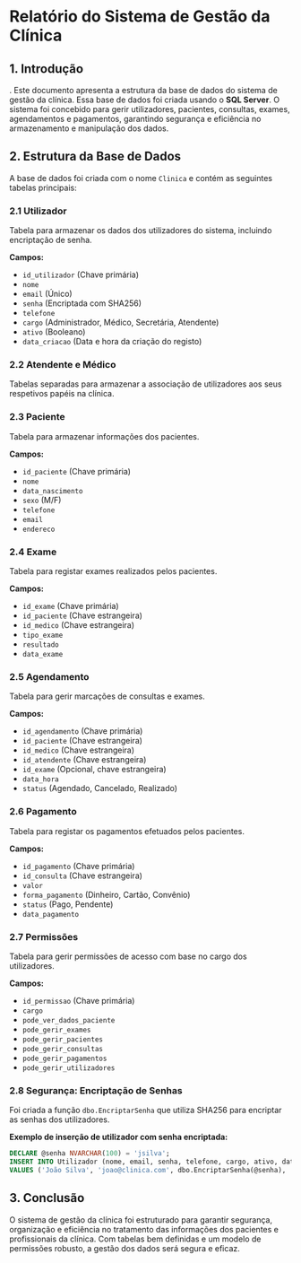 # Relatório do Sistema de Gestão da Clínica

## 1. Introdução
. Este documento apresenta a estrutura da base de dados do sistema de gestão da clínica. Essa base de dados foi criada usando o **SQL Server**. O sistema foi concebido para gerir utilizadores, pacientes, consultas, exames, agendamentos e pagamentos, garantindo segurança e eficiência no armazenamento e manipulação dos dados.

## 2. Estrutura da Base de Dados
A base de dados foi criada com o nome `Clinica` e contém as seguintes tabelas principais:

### 2.1 Utilizador
Tabela para armazenar os dados dos utilizadores do sistema, incluindo encriptação de senha.

**Campos:**
- `id_utilizador` (Chave primária)
- `nome`
- `email` (Único)
- `senha` (Encriptada com SHA256)
- `telefone`
- `cargo` (Administrador, Médico, Secretária, Atendente)
- `ativo` (Booleano)
- `data_criacao` (Data e hora da criação do registo)

### 2.2 Atendente e Médico
Tabelas separadas para armazenar a associação de utilizadores aos seus respetivos papéis na clínica.

### 2.3 Paciente
Tabela para armazenar informações dos pacientes.

**Campos:**
- `id_paciente` (Chave primária)
- `nome`
- `data_nascimento`
- `sexo` (M/F)
- `telefone`
- `email`
- `endereco`

### 2.4 Exame
Tabela para registar exames realizados pelos pacientes.

**Campos:**
- `id_exame` (Chave primária)
- `id_paciente` (Chave estrangeira)
- `id_medico` (Chave estrangeira)
- `tipo_exame`
- `resultado`
- `data_exame`

### 2.5 Agendamento
Tabela para gerir marcações de consultas e exames.

**Campos:**
- `id_agendamento` (Chave primária)
- `id_paciente` (Chave estrangeira)
- `id_medico` (Chave estrangeira)
- `id_atendente` (Chave estrangeira)
- `id_exame` (Opcional, chave estrangeira)
- `data_hora`
- `status` (Agendado, Cancelado, Realizado)

### 2.6 Pagamento
Tabela para registar os pagamentos efetuados pelos pacientes.

**Campos:**
- `id_pagamento` (Chave primária)
- `id_consulta` (Chave estrangeira)
- `valor`
- `forma_pagamento` (Dinheiro, Cartão, Convênio)
- `status` (Pago, Pendente)
- `data_pagamento`

### 2.7 Permissões
Tabela para gerir permissões de acesso com base no cargo dos utilizadores.

**Campos:**
- `id_permissao` (Chave primária)
- `cargo`
- `pode_ver_dados_paciente`
- `pode_gerir_exames`
- `pode_gerir_pacientes`
- `pode_gerir_consultas`
- `pode_gerir_pagamentos`
- `pode_gerir_utilizadores`

### 2.8 Segurança: Encriptação de Senhas
Foi criada a função `dbo.EncriptarSenha` que utiliza SHA256 para encriptar as senhas dos utilizadores.

**Exemplo de inserção de utilizador com senha encriptada:**
```sql
DECLARE @senha NVARCHAR(100) = 'jsilva';
INSERT INTO Utilizador (nome, email, senha, telefone, cargo, ativo, data_criacao)
VALUES ('João Silva', 'joao@clinica.com', dbo.EncriptarSenha(@senha), '9854578', 'Administrador', 1, GETDATE());
```

## 3. Conclusão
O sistema de gestão da clínica foi estruturado para garantir segurança, organização e eficiência no tratamento das informações dos pacientes e profissionais da clínica. Com tabelas bem definidas e um modelo de permissões robusto, a gestão dos dados será segura e eficaz.
